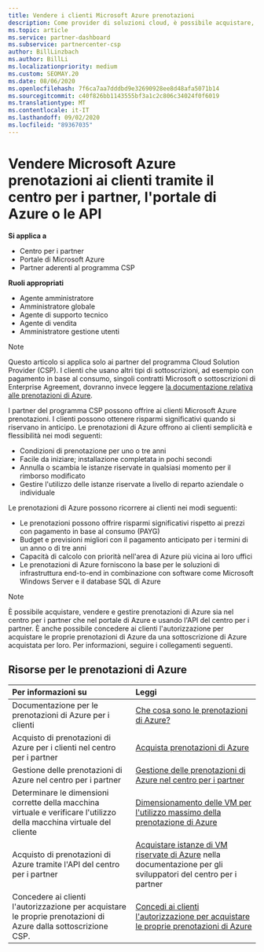 ```yaml
---
title: Vendere i clienti Microsoft Azure prenotazioni
description: Come provider di soluzioni cloud, è possibile acquistare, vendere o gestire prenotazioni di Azure per i clienti. Usare il centro per i partner, il portale di Azure o l'API del centro per i partner.
ms.topic: article
ms.service: partner-dashboard
ms.subservice: partnercenter-csp
author: BillLinzbach
ms.author: BillLi
ms.localizationpriority: medium
ms.custom: SEOMAY.20
ms.date: 08/06/2020
ms.openlocfilehash: 7f6ca7aa7dddbd9e32690928ee8d48afa5071b14
ms.sourcegitcommit: c40f826bb1143555bf3a1c2c806c34024f0f6019
ms.translationtype: MT
ms.contentlocale: it-IT
ms.lasthandoff: 09/02/2020
ms.locfileid: "89367035"
---
```

# <a name="sell-microsoft-azure-reservations-to-customers-using-partner-center-the-azure-portal-or-apis"></a>Vendere Microsoft Azure prenotazioni ai clienti tramite il centro per i partner, l'portale di Azure o le API

**Si applica a**

- Centro per i partner
- Portale di Microsoft Azure
- Partner aderenti al programma CSP

**Ruoli appropriati**

- Agente amministratore
- Amministratore globale
- Agente di supporto tecnico
- Agente di vendita
- Amministratore gestione utenti

> [!NOTE]
> Questo articolo si applica solo ai partner del programma Cloud Solution Provider (CSP). I clienti che usano altri tipi di sottoscrizioni, ad esempio con pagamento in base al consumo, singoli contratti Microsoft o sottoscrizioni di Enterprise Agreement, dovranno invece leggere [la documentazione relativa alle prenotazioni di Azure](https://docs.microsoft.com/azure/cost-management-billing/reservations).

I partner del programma CSP possono offrire ai clienti Microsoft Azure prenotazioni. I clienti possono ottenere risparmi significativi quando si riservano in anticipo. Le prenotazioni di Azure offrono ai clienti semplicità e flessibilità nei modi seguenti:

- Condizioni di prenotazione per uno o tre anni
- Facile da iniziare; installazione completata in pochi secondi
- Annulla o scambia le istanze riservate in qualsiasi momento per il rimborso modificato
- Gestire l'utilizzo delle istanze riservate a livello di reparto aziendale o individuale

Le prenotazioni di Azure possono ricorrere ai clienti nei modi seguenti:

- Le prenotazioni possono offrire risparmi significativi rispetto ai prezzi con pagamento in base al consumo (PAYG)
- Budget e previsioni migliori con il pagamento anticipato per i termini di un anno o di tre anni
- Capacità di calcolo con priorità nell'area di Azure più vicina ai loro uffici
- Le prenotazioni di Azure forniscono la base per le soluzioni di infrastruttura end-to-end in combinazione con software come Microsoft Windows Server e il database SQL di Azure

>[!NOTE]
> È possibile acquistare, vendere e gestire prenotazioni di Azure sia nel centro per i partner che nel portale di Azure e usando l'API del centro per i partner. È anche possibile concedere ai clienti l'autorizzazione per acquistare le proprie prenotazioni di Azure da una sottoscrizione di Azure acquistata per loro. Per informazioni, seguire i collegamenti seguenti.

## <a name="azure-reservations-resources"></a>Risorse per le prenotazioni di Azure

|**Per informazioni su**   |**Leggi**    |
|:-----------------------------|:-----------------|
| Documentazione per le prenotazioni di Azure per i clienti | [Che cosa sono le prenotazioni di Azure?](https://docs.microsoft.com/azure/billing/billing-save-compute-costs-reservations)
|Acquisto di prenotazioni di Azure per i clienti nel centro per i partner   |[Acquista prenotazioni di Azure](azure-reservations-buying.md)
|Gestione delle prenotazioni di Azure nel centro per i partner | [Gestione delle prenotazioni di Azure nel centro per i partner](azure-reservations-manage.md)
|Determinare le dimensioni corrette della macchina virtuale e verificare l'utilizzo della macchina virtuale del cliente   |[Dimensionamento delle VM per l'utilizzo massimo della prenotazione di Azure](azure-usage.md)   |
|Acquisto di prenotazioni di Azure tramite l'API del centro per i partner | [Acquistare istanze di VM riservate di Azure](https://docs.microsoft.com/partner-center/develop/purchase-azure-reservations) nella documentazione per gli sviluppatori del centro per i partner   |
|Concedere ai clienti l'autorizzazione per acquistare le proprie prenotazioni di Azure dalla sottoscrizione CSP. | [Concedi ai clienti l'autorizzazione per acquistare le proprie prenotazioni di Azure](give-customers-permission.md)   |
